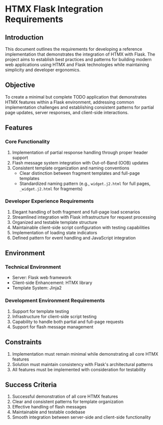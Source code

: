 # HTMX Flask Integration Requirements

## Introduction
This document outlines the requirements for developing a reference implementation that demonstrates the integration of
HTMX with Flask. The project aims to establish best practices and patterns for building modern web applications using
HTMX and Flask technologies while maintaining simplicity and developer ergonomics.

## Objective
To create a minimal but complete TODO application that demonstrates HTMX features within a Flask environment, addressing
common implementation challenges and establishing consistent patterns for partial page updates, server responses, and
client-side interactions.

## Features

### Core Functionality
1. Implementation of partial response handling through proper header support
2. Flash message system integration with Out-of-Band (OOB) updates
3. Consistent template organization and naming conventions
   - Clear distinction between fragment templates and full-page templates
   - Standardized naming pattern (e.g., `widget.j2.html` for full pages, `_widget.j2.html` for fragments)

### Developer Experience Requirements
1. Elegant handling of both fragment and full-page load scenarios
2. Streamlined integration with Flask infrastructure for request processing
3. Organized and testable template structure
4. Maintainable client-side script configuration with testing capabilities
5. Implementation of loading state indicators
6. Defined pattern for event handling and JavaScript integration

## Environment

### Technical Environment
- Server: Flask web framework
- Client-side Enhancement: HTMX library
- Template System: Jinja2

### Development Environment Requirements
1. Support for template testing
2. Infrastructure for client-side script testing
3. Capability to handle both partial and full-page requests
4. Support for flash message management

## Constraints
1. Implementation must remain minimal while demonstrating all core HTMX features
2. Solution must maintain consistency with Flask's architectural patterns
3. All features must be implemented with consideration for testability

## Success Criteria
1. Successful demonstration of all core HTMX features
2. Clear and consistent patterns for template organization
3. Effective handling of flash messages
4. Maintainable and testable codebase
5. Smooth integration between server-side and client-side functionality
